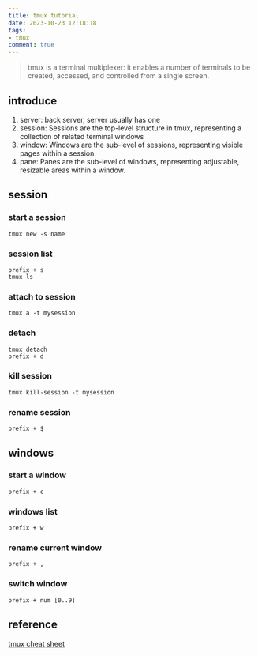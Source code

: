 ```yaml
---
title: tmux tutorial
date: 2023-10-23 12:18:18
tags: 
- tmux
comment: true
---
```


> tmux is a terminal multiplexer: it enables a number of terminals to be created, accessed, and controlled from a single screen.
## introduce
1. server: back server, server usually has one 
2. session: Sessions are the top-level structure in tmux, representing a collection of related terminal windows
3. window: Windows are the sub-level of sessions, representing visible pages within a session.
4. pane: Panes are the sub-level of windows, representing adjustable, resizable areas within a window.

## session

### start a session
`tmux new -s name`

### session list
`prefix + s`  
`tmux ls`

### attach to session
`tmux a -t mysession`

### detach
`tmux detach`  
`prefix + d`

### kill session
`tmux kill-session -t mysession`

### rename session
`prefix + $`

## windows

### start a window
`prefix + c`

### windows list
`prefix + w`

### rename current window
`prefix + ,`

### switch window
`prefix + num [0..9]`

## reference
[tmux cheat sheet](https://tmuxcheatsheet.com/)


